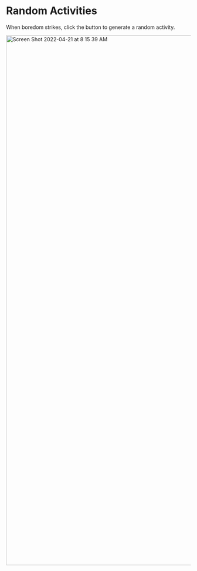# Random Activities

When boredom strikes, click the button to generate a random activity.

<img width="1440" alt="Screen Shot 2022-04-21 at 8 15 39 AM" src="https://user-images.githubusercontent.com/24927444/164455982-448e03da-9597-4700-a02d-0410fca5acdb.png">



